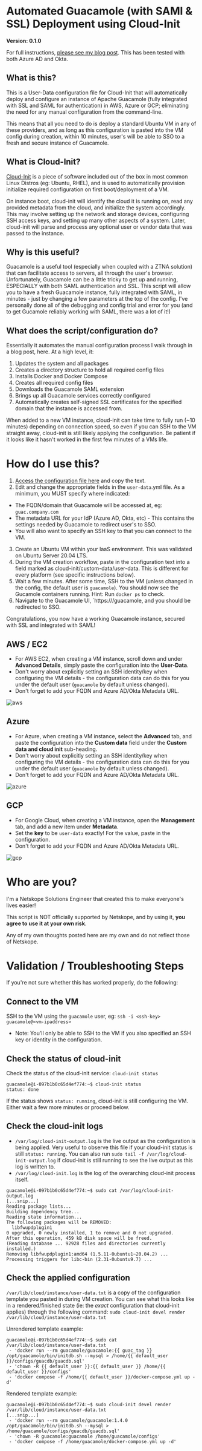 # Automated Guacamole (with SAMl & SSL) Deployment using Cloud-Init
**Version: 0.1.0**

For full instructions, [please see my blog post](https://nathancatania.com/). This has been tested with both Azure AD and Okta.

## What is this?
This is a User-Data configuration file for Cloud-Init that will automatically deploy and configure an instance of Apache Guacamole (fully integrated with SSL and SAML for authentication) in AWS, Azure or GCP; eliminating the need for any manual configuration from the command-line.

This means that all you need to do is deploy a standard Ubuntu VM in any of these providers, and as long as this configuration is pasted into the VM config during creation, within 10 minutes, user's will be able to SSO to a fresh and secure instance of Guacamole.

## What is Cloud-Init?
[Cloud-Init](https://cloudinit.readthedocs.io/en/latest/index.html) is a piece of software included out of the box in most common Linux Distros (eg: Ubuntu, RHEL), and is used to automatically provision initialize required configuration on first boot/deployment of a VM.

On instance boot, cloud-init will identify the cloud it is running on, read any provided metadata from the cloud, and initialize the system accordingly. This may involve setting up the network and storage devices, configuring SSH access keys, and setting up many other aspects of a system. Later, cloud-init will parse and process any optional user or vendor data that was passed to the instance.

## Why is this useful?
Guacamole is a useful tool (especially when coupled with a ZTNA solution) that can facilitate access to servers, all through the user's browser. Unfortunately, Guacamole can be a little tricky to get up and running, ESPECIALLY with both SAML authentication and SSL. This script will allow you to have a fresh Guacamole instance, fully integrated with SAML, in minutes - just by changing a few parameters at the top of the config.
I've personally done all of the debugging and config trial and error for you (and to get Gucamole reliably working with SAML, there was a lot of it!)

## What does the script/configuration do?
Essentially it automates the manual configuration process I walk through in a blog post, here. At a high level, it:

1. Updates the system and all packages
2. Creates a directory structure to hold all required config files
3. Installs Docker and Docker Compose
4. Creates all required config files
5. Downloads the Guacamole SAML extension
6. Brings up all Guacamole services correctly configured
7. Automatically creates self-signed SSL certificates for the specified domain that the instance is accessed from.

When added to a new VM instance, cloud-init can take time to fully run (~10 minutes) depending on connection speed, so even if you can SSH to the VM straight away, cloud-init is still likely applying the configuration. Be patient if it looks like it hasn't worked in the first few minutes of a VMs life.

# How do I use this?
1. [Access the configuration file here](https://github.com/nathancatania/guacamole-sso-cloud-init/blob/main/user-data.yaml) and copy the text.
2. Edit and change the appropriate fields in the `user-data`.yml file. As a minimum, you MUST specify where indicated:
  * The FQDN/domain that Guacamole will be accessed at, eg: `guac.company.com`
  * The metadata URL for your IdP (Azure AD, Okta, etc) - This contains the settings needed by Guacamole to redirect user's to SSO.
  * You will also want to specify an SSH key to that you can connect to the VM.
3. Create an Ubuntu VM within your IaaS environment. This was validated on Ubuntu Server 20.04 LTS.
4. During the VM creation workflow, paste in the configuration text into a field marked as cloud-init/custom-data/user-data. This is different for every platform (see specific instructions below).
5. Wait a few minutes. After some time, SSH to the VM (unless changed in the config, the default user is `guacamole`). You should now see the Gucamole containers running. Hint: Run `docker ps` to check.
6. Navigate to the Guacamole UI, `https://<your-specified-fqdn>/guacamole, and you should be redirected to SSO.

Congratulations, you now have a working Guacamole instance, secured with SSL and integrated with SAML!

## AWS / EC2
* For AWS EC2, when creating a VM instance, scroll down and under **Advanced Details**, simply paste the configuration into the **User-Data**.
* Don't worry about explicitly setting an SSH identity/key when configuring the VM details - the configuration data can do this for you under the default user (`guacamole` by default unless changed).
* Don't forget to add your FQDN and Azure AD/Okta Metadata URL.

![aws](https://i.imgur.com/vc7POtl.png)

## Azure
* For Azure, when creating a VM instance, select the **Advanced** tab, and paste the configuration into the **Custom data** field under the **Custom data and cloud init** sub-heading.
* Don't worry about explicitly setting an SSH identity/key when configuring the VM details - the configuration data can do this for you under the default user (`guacamole` by default unless changed).
* Don't forget to add your FQDN and Azure AD/Okta Metadata URL.

![azure](https://i.imgur.com/2GetPUq.png)

## GCP
* For Google Cloud, when creating a VM instance, open the **Management** tab, and add a new item under **Metadata**.
* Set the **key** to be `user-data` exactly! For the value, paste in the configuration.
* Don't forget to add your FQDN and Azure AD/Okta Metadata URL.

![gcp](https://i.imgur.com/6YLrF9f.png)

# Who are you?
I'm a Netskope Solutions Engineer that created this to make everyone's lives easier!

This script is NOT officially supported by Netskope, and by using it, **you agree to use it at your own risk**.

Any of my own thoughts posted here are my own and do not reflect those of Netskope.

# Validation / Troubleshooting Steps
If you're not sure whether this has worked properly, do the following:

## Connect to the VM
SSH to the VM using the `guacamole` user, eg: `ssh -i <ssh-key> guacamole@<vm-ipaddress>`

* Note: You'll only be able to SSH to the VM if you also specified an SSH key or identity in the configuration.
  
## Check the status of cloud-init
Check the status of the cloud-init service: `cloud-init status`

```
guacamole@i-097b1b0c65d4ef774:~$ cloud-init status
status: done
```

If the status shows `status: running`, cloud-init is still configuring the VM. Either wait a few more minutes or proceed below.

## Check the cloud-init logs

  * `/var/log/cloud-init-output.log` is the live output as the configuration is being applied. Very useful to observe this file if your cloud-init status is still `status: running`. You can also run `sudo tail -f /var/log/cloud-init-output.log` if cloud-init is still running to see the live output as this log is written to.
  * `/var/log/cloud-init.log` is the log of the overarching cloud-init process itself.
 
```
guacamole@i-097b1b0c65d4ef774:~$ sudo cat /var/log/cloud-init-output.log
[...snip...]
Reading package lists...
Building dependency tree...
Reading state information...
The following packages will be REMOVED:
  libfwupdplugin1
0 upgraded, 0 newly installed, 1 to remove and 0 not upgraded.
After this operation, 459 kB disk space will be freed.
(Reading database ... 92928 files and directories currently installed.)
Removing libfwupdplugin1:amd64 (1.5.11-0ubuntu1~20.04.2) ...
Processing triggers for libc-bin (2.31-0ubuntu9.7) ...
```

## Check the applied configuration
`/var/lib/cloud/instance/user-data.txt` is a copy of the configuration template you pasted in during VM creation. You can see what this looks like in a rendered/finished state (ie: the *exact* configuration that cloud-init applies) through the following command: `sudo cloud-init devel render /var/lib/cloud/instance/user-data.txt`

Unrendered template example:
```
guacamole@i-097b1b0c65d4ef774:~$ sudo cat /var/lib/cloud/instance/user-data.txt
 - 'docker run --rm guacamole/guacamole:{{ guac_tag }} /opt/guacamole/bin/initdb.sh --mysql > /home/{{ default_user }}/configs/guacdb/guacdb.sql'
 - 'chown -R {{ default_user }}:{{ default_user }} /home/{{ default_user }}/configs'
 - 'docker compose -f /home/{{ default_user }}/docker-compose.yml up -d'
```

Rendered template example:
```
guacamole@i-097b1b0c65d4ef774:~$ sudo cloud-init devel render /var/lib/cloud/instance/user-data.txt
[...snip...]
 - 'docker run --rm guacamole/guacamole:1.4.0 /opt/guacamole/bin/initdb.sh --mysql > /home/guacamole/configs/guacdb/guacdb.sql'
 - 'chown -R guacamole:guacamole /home/guacamole/configs'
 - 'docker compose -f /home/guacamole/docker-compose.yml up -d'
```

